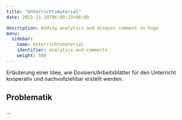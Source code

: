 ```yaml
---
title: "Unterrichtsmaterial"
date: 2021-11-18T06:00:23+06:00

description: Adding analytics and disquss comment in hugo 
menu:
  sidebar:
    name: Unterrichtsmaterial
    identifier: analytics-and-comments
    weight: 500
---
```



Erläuterung einer Idee, wie Dossiers/Arbeitsblätter für den Unterricht kooperativ und nachvollziehbar erstellt werden. <!--more-->

## Problematik
...